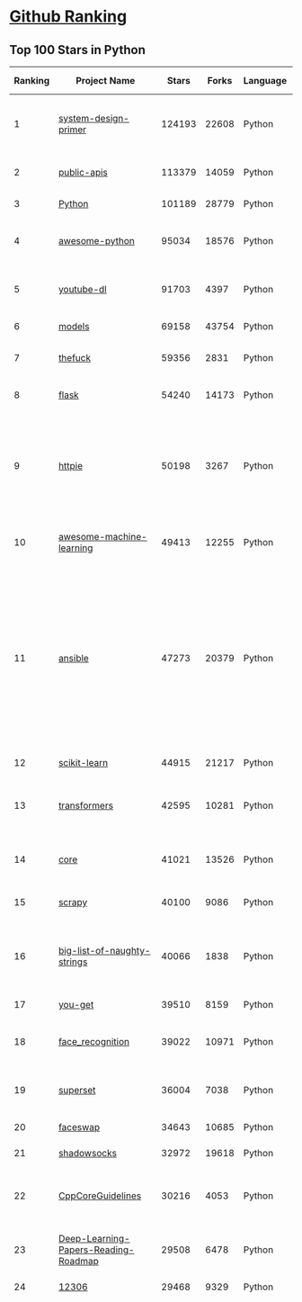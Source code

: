 [Github Ranking](../README.md)
==========

## Top 100 Stars in Python

| Ranking | Project Name | Stars | Forks | Language | Open Issues | Description | Last Commit |
| ------- | ------------ | ----- | ----- | -------- | ----------- | ----------- | ----------- |
| 1 | [system-design-primer](https://github.com/donnemartin/system-design-primer) | 124193 | 22608 | Python | 183 | Learn how to design large-scale systems. Prep for the system design interview.  Includes Anki flashcards. | 2021-03-16T00:15:08Z |
| 2 | [public-apis](https://github.com/public-apis/public-apis) | 113379 | 14059 | Python | 275 | A collective list of free APIs for use in software and web development. | 2021-03-19T21:56:11Z |
| 3 | [Python](https://github.com/TheAlgorithms/Python) | 101189 | 28779 | Python | 44 | All Algorithms implemented in Python | 2021-03-19T10:29:59Z |
| 4 | [awesome-python](https://github.com/vinta/awesome-python) | 95034 | 18576 | Python | 142 | A curated list of awesome Python frameworks, libraries, software and resources | 2021-03-18T08:24:16Z |
| 5 | [youtube-dl](https://github.com/ytdl-org/youtube-dl) | 91703 | 4397 | Python | 3983 | Command-line program to download videos from YouTube.com and other video sites | 2021-03-19T22:47:55Z |
| 6 | [models](https://github.com/tensorflow/models) | 69158 | 43754 | Python | 1112 | Models and examples built with TensorFlow | 2021-03-19T22:02:49Z |
| 7 | [thefuck](https://github.com/nvbn/thefuck) | 59356 | 2831 | Python | 254 | Magnificent app which corrects your previous console command. | 2021-03-13T13:24:54Z |
| 8 | [flask](https://github.com/pallets/flask) | 54240 | 14173 | Python | 21 | The Python micro framework for building web applications. | 2021-03-16T20:13:14Z |
| 9 | [httpie](https://github.com/httpie/httpie) | 50198 | 3267 | Python | 141 | As easy as /aitch-tee-tee-pie/ 🥧 Modern, user-friendly command-line HTTP client for the API era. JSON support, colors, sessions, downloads, plugins & more. https://twitter.com/httpie | 2021-02-27T16:54:56Z |
| 10 | [awesome-machine-learning](https://github.com/josephmisiti/awesome-machine-learning) | 49413 | 12255 | Python | 5 | A curated list of awesome Machine Learning frameworks, libraries and software. | 2021-03-18T07:21:22Z |
| 11 | [ansible](https://github.com/ansible/ansible) | 47273 | 20379 | Python | 1857 | Ansible is a radically simple IT automation platform that makes your applications and systems easier to deploy and maintain. Automate everything from code deployment to network configuration to cloud management, in a language that approaches plain English, using SSH, with no agents to install on remote systems. https://docs.ansible.com. | 2021-03-20T02:06:25Z |
| 12 | [scikit-learn](https://github.com/scikit-learn/scikit-learn) | 44915 | 21217 | Python | 2362 | scikit-learn: machine learning in Python | 2021-03-19T23:05:21Z |
| 13 | [transformers](https://github.com/huggingface/transformers) | 42595 | 10281 | Python | 567 | 🤗Transformers: State-of-the-art Natural Language Processing for Pytorch and TensorFlow 2.0. | 2021-03-19T20:35:14Z |
| 14 | [core](https://github.com/home-assistant/core) | 41021 | 13526 | Python | 1641 | :house_with_garden: Open source home automation that puts local control and privacy first | 2021-03-20T02:17:33Z |
| 15 | [scrapy](https://github.com/scrapy/scrapy) | 40100 | 9086 | Python | 797 | Scrapy, a fast high-level web crawling & scraping framework for Python. | 2021-03-19T21:34:55Z |
| 16 | [big-list-of-naughty-strings](https://github.com/minimaxir/big-list-of-naughty-strings) | 40066 | 1838 | Python | 74 | The Big List of Naughty Strings is a list of strings which have a high probability of causing issues when used as user-input data. | 2021-02-22T01:19:23Z |
| 17 | [you-get](https://github.com/soimort/you-get) | 39510 | 8159 | Python | 351 | :arrow_double_down: Dumb downloader that scrapes the web | 2021-03-11T02:26:50Z |
| 18 | [face_recognition](https://github.com/ageitgey/face_recognition) | 39022 | 10971 | Python | 589 | The world's simplest facial recognition api for Python and the command line | 2021-03-20T02:37:00Z |
| 19 | [superset](https://github.com/apache/superset) | 36004 | 7038 | Python | 857 | Apache Superset is a Data Visualization and Data Exploration Platform | 2021-03-20T02:28:39Z |
| 20 | [faceswap](https://github.com/deepfakes/faceswap) | 34643 | 10685 | Python | 11 | Deepfakes Software For All | 2021-03-19T20:39:20Z |
| 21 | [shadowsocks](https://github.com/shadowsocks/shadowsocks) | 32972 | 19618 | Python | 447 | None | 2021-02-28T20:39:55Z |
| 22 | [CppCoreGuidelines](https://github.com/isocpp/CppCoreGuidelines) | 30216 | 4053 | Python | 178 | The C++ Core Guidelines are a set of tried-and-true guidelines, rules, and best practices about coding in C++ | 2021-03-18T17:19:53Z |
| 23 | [Deep-Learning-Papers-Reading-Roadmap](https://github.com/floodsung/Deep-Learning-Papers-Reading-Roadmap) | 29508 | 6478 | Python | 83 | Deep Learning papers reading roadmap for anyone who are eager to learn this amazing tech! | 2021-02-01T15:08:16Z |
| 24 | [12306](https://github.com/testerSunshine/12306) | 29468 | 9329 | Python | 258 | 12306智能刷票，订票 | 2021-01-11T03:52:27Z |
| 25 | [funNLP](https://github.com/fighting41love/funNLP) | 29389 | 8679 | Python | 15 | 中英文敏感词、语言检测、中外手机/电话归属地/运营商查询、名字推断性别、手机号抽取、身份证抽取、邮箱抽取、中日文人名库、中文缩写库、拆字词典、词汇情感值、停用词、反动词表、暴恐词表、繁简体转换、英文模拟中文发音、汪峰歌词生成器、职业名称词库、同义词库、反义词库、否定词库、汽车品牌词库、汽车零件词库、连续英文切割、各种中文词向量、公司名字大全、古诗词库、IT词库、财经词库、成语词库、地名词库、历史名人词库、诗词词库、医学词库、饮食词库、法律词库、汽车词库、动物词库、中文聊天语料、中文谣言数据、百度中文问答数据集、句子相似度匹配算法集合、bert资源、文本生成&摘要相关工具、cocoNLP信息抽取工具、国内电话号码正则匹配、清华大学XLORE:中英文跨语言百科知识图谱、清华大学人工智能技术系列报告、自然语言生成、NLU太难了系列、自动对联数据及机器人、用户名黑名单列表、罪名法务名词及分类模型、微信公众号语料、cs224n深度学习自然语言处理课程、中文手写汉字识别、中文自然语言处理 语料/数据集、变量命名神器、分词语料库+代码、任务型对话英文数据集、ASR 语音数据集 + 基于深度学习的中文语音识别系统、笑声检测器、Microsoft多语言数字/单位/如日期时间识别包、中华新华字典数据库及api(包括常用歇后语、成语、词语和汉字)、文档图谱自动生成、SpaCy 中文模型、Common Voice语音识别数据集新版、神经网络关系抽取、基于bert的命名实体识别、关键词(Keyphrase)抽取包pke、基于医疗领域知识图谱的问答系统、基于依存句法与语义角色标注的事件三元组抽取、依存句法分析4万句高质量标注数据、cnocr：用来做中文OCR的Python3包、中文人物关系知识图谱项目、中文nlp竞赛项目及代码汇总、中文字符数据、speech-aligner: 从“人声语音”及其“语言文本”产生音素级别时间对齐标注的工具、AmpliGraph: 知识图谱表示学习(Python)库：知识图谱概念链接预测、Scattertext 文本可视化(python)、语言/知识表示工具：BERT & ERNIE、中文对比英文自然语言处理NLP的区别综述、Synonyms中文近义词工具包、HarvestText领域自适应文本挖掘工具（新词发现-情感分析-实体链接等）、word2word：(Python)方便易用的多语言词-词对集：62种语言/3,564个多语言对、语音识别语料生成工具：从具有音频/字幕的在线视频创建自动语音识别(ASR)语料库、构建医疗实体识别的模型（包含词典和语料标注）、单文档非监督的关键词抽取、Kashgari中使用gpt-2语言模型、开源的金融投资数据提取工具、文本自动摘要库TextTeaser: 仅支持英文、人民日报语料处理工具集、一些关于自然语言的基本模型、基于14W歌曲知识库的问答尝试--功能包括歌词接龙and已知歌词找歌曲以及歌曲歌手歌词三角关系的问答、基于Siamese bilstm模型的相似句子判定模型并提供训练数据集和测试数据集、用Transformer编解码模型实现的根据Hacker News文章标题自动生成评论、用BERT进行序列标记和文本分类的模板代码、LitBank：NLP数据集——支持自然语言处理和计算人文学科任务的100部带标记英文小说语料、百度开源的基准信息抽取系统、虚假新闻数据集、Facebook: LAMA语言模型分析，提供Transformer-XL/BERT/ELMo/GPT预训练语言模型的统一访问接口、CommonsenseQA：面向常识的英文QA挑战、中文知识图谱资料、数据及工具、各大公司内部里大牛分享的技术文档 PDF 或者 PPT、自然语言生成SQL语句（英文）、中文NLP数据增强（EDA）工具、英文NLP数据增强工具 、基于医药知识图谱的智能问答系统、京东商品知识图谱、基于mongodb存储的军事领域知识图谱问答项目、基于远监督的中文关系抽取、语音情感分析、中文ULMFiT-情感分析-文本分类-语料及模型、一个拍照做题程序、世界各国大规模人名库、一个利用有趣中文语料库 qingyun 训练出来的中文聊天机器人、中文聊天机器人seqGAN、省市区镇行政区划数据带拼音标注、教育行业新闻语料库包含自动文摘功能、开放了对话机器人-知识图谱-语义理解-自然语言处理工具及数据、中文知识图谱：基于百度百科中文页面-抽取三元组信息-构建中文知识图谱、masr: 中文语音识别-提供预训练模型-高识别率、Python音频数据增广库、中文全词覆盖BERT及两份阅读理解数据、ConvLab：开源多域端到端对话系统平台、中文自然语言处理数据集、基于最新版本rasa搭建的对话系统、基于TensorFlow和BERT的管道式实体及关系抽取、一个小型的证券知识图谱/知识库、复盘所有NLP比赛的TOP方案、OpenCLaP：多领域开源中文预训练语言模型仓库、UER：基于不同语料+编码器+目标任务的中文预训练模型仓库、中文自然语言处理向量合集、基于金融-司法领域(兼有闲聊性质)的聊天机器人、g2pC：基于上下文的汉语读音自动标记模块、Zincbase 知识图谱构建工具包、诗歌质量评价/细粒度情感诗歌语料库、快速转化「中文数字」和「阿拉伯数字」、百度知道问答语料库、基于知识图谱的问答系统、jieba_fast 加速版的jieba、正则表达式教程、中文阅读理解数据集、基于BERT等最新语言模型的抽取式摘要提取、Python利用深度学习进行文本摘要的综合指南、知识图谱深度学习相关资料整理、维基大规模平行文本语料、StanfordNLP 0.2.0：纯Python版自然语言处理包、NeuralNLP-NeuralClassifier：腾讯开源深度学习文本分类工具、端到端的封闭域对话系统、中文命名实体识别：NeuroNER vs. BertNER、新闻事件线索抽取、2019年百度的三元组抽取比赛：“科学空间队”源码、基于依存句法的开放域文本知识三元组抽取和知识库构建、中文的GPT2训练代码、ML-NLP - 机器学习(Machine Learning)NLP面试中常考到的知识点和代码实现、nlp4han:中文自然语言处理工具集(断句/分词/词性标注/组块/句法分析/语义分析/NER/N元语法/HMM/代词消解/情感分析/拼写检查、XLM：Facebook的跨语言预训练语言模型、用基于BERT的微调和特征提取方法来进行知识图谱百度百科人物词条属性抽取、中文自然语言处理相关的开放任务-数据集-当前最佳结果、CoupletAI - 基于CNN+Bi-LSTM+Attention 的自动对对联系统、抽象知识图谱、MiningZhiDaoQACorpus - 580万百度知道问答数据挖掘项目、brat rapid annotation tool: 序列标注工具、大规模中文知识图谱数据：1.4亿实体、数据增强在机器翻译及其他nlp任务中的应用及效果、allennlp阅读理解:支持多种数据和模型、PDF表格数据提取工具 、 Graphbrain：AI开源软件库和科研工具，目的是促进自动意义提取和文本理解以及知识的探索和推断、简历自动筛选系统、基于命名实体识别的简历自动摘要、中文语言理解测评基准，包括代表性的数据集&基准模型&语料库&排行榜、树洞 OCR 文字识别 、从包含表格的扫描图片中识别表格和文字、语声迁移、Python口语自然语言处理工具集(英文)、 similarity：相似度计算工具包，java编写、海量中文预训练ALBERT模型 、Transformers 2.0 、基于大规模音频数据集Audioset的音频增强 、Poplar：网页版自然语言标注工具、图片文字去除，可用于漫画翻译 、186种语言的数字叫法库、Amazon发布基于知识的人-人开放领域对话数据集 、中文文本纠错模块代码、繁简体转换 、 Python实现的多种文本可读性评价指标、类似于人名/地名/组织机构名的命名体识别数据集 、东南大学《知识图谱》研究生课程(资料)、. 英文拼写检查库 、 wwsearch是企业微信后台自研的全文检索引擎、CHAMELEON：深度学习新闻推荐系统元架构 、 8篇论文梳理BERT相关模型进展与反思、DocSearch：免费文档搜索引擎、 LIDA：轻量交互式对话标注工具 、aili - the fastest in-memory index in the East 东半球最快并发索引 、知识图谱车音工作项目、自然语言生成资源大全 、中日韩分词库mecab的Python接口库、中文文本摘要/关键词提取、汉字字符特征提取器 (featurizer)，提取汉字的特征（发音特征、字形特征）用做深度学习的特征、中文生成任务基准测评 、中文缩写数据集、中文任务基准测评 - 代表性的数据集-基准(预训练)模型-语料库-baseline-工具包-排行榜、PySS3：面向可解释AI的SS3文本分类器机器可视化工具 、中文NLP数据集列表、COPE - 格律诗编辑程序、doccano：基于网页的开源协同多语言文本标注工具 、PreNLP：自然语言预处理库、简单的简历解析器，用来从简历中提取关键信息、用于中文闲聊的GPT2模型：GPT2-chitchat、基于检索聊天机器人多轮响应选择相关资源列表(Leaderboards、Datasets、Papers)、(Colab)抽象文本摘要实现集锦(教程 、词语拼音数据、高效模糊搜索工具、NLP数据增广资源集、微软对话机器人框架 、 GitHub Typo Corpus：大规模GitHub多语言拼写错误/语法错误数据集、TextCluster：短文本聚类预处理模块 Short text cluster、面向语音识别的中文文本规范化、BLINK：最先进的实体链接库、BertPunc：基于BERT的最先进标点修复模型、Tokenizer：快速、可定制的文本词条化库、中文语言理解测评基准，包括代表性的数据集、基准(预训练)模型、语料库、排行榜、spaCy 医学文本挖掘与信息提取 、 NLP任务示例项目代码集、 python拼写检查库、chatbot-list - 行业内关于智能客服、聊天机器人的应用和架构、算法分享和介绍、语音质量评价指标(MOSNet, BSSEval, STOI, PESQ, SRMR)、 用138GB语料训练的法文RoBERTa预训练语言模型 、BERT-NER-Pytorch：三种不同模式的BERT中文NER实验、无道词典 - 有道词典的命令行版本，支持英汉互查和在线查询、2019年NLP亮点回顾、 Chinese medical dialogue data 中文医疗对话数据集 、最好的汉字数字(中文数字)-阿拉伯数字转换工具、 基于百科知识库的中文词语多词义/义项获取与特定句子词语语义消歧、awesome-nlp-sentiment-analysis - 情感分析、情绪原因识别、评价对象和评价词抽取、LineFlow：面向所有深度学习框架的NLP数据高效加载器、中文医学NLP公开资源整理 、MedQuAD：(英文)医学问答数据集、将自然语言数字串解析转换为整数和浮点数、Transfer Learning in Natural Language Processing (NLP) 、面向语音识别的中文/英文发音辞典、Tokenizers：注重性能与多功能性的最先进分词器、CLUENER 细粒度命名实体识别 Fine Grained Named Entity Recognition、 基于BERT的中文命名实体识别、中文谣言数据库、NLP数据集/基准任务大列表、nlp相关的一些论文及代码, 包括主题模型、词向量(Word Embedding)、命名实体识别(NER)、文本分类(Text Classificatin)、文本生成(Text Generation)、文本相似性(Text Similarity)计算等，涉及到各种与nlp相关的算法，基于keras和tensorflow 、Python文本挖掘/NLP实战示例、 Blackstone：面向非结构化法律文本的spaCy pipeline和NLP模型通过同义词替换实现文本“变脸” 、中文 预训练 ELECTREA 模型: 基于对抗学习 pretrain Chinese Model 、albert-chinese-ner - 用预训练语言模型ALBERT做中文NER 、基于GPT2的特定主题文本生成/文本增广、开源预训练语言模型合集、多语言句向量包、编码、标记和实现：一种可控高效的文本生成方法、 英文脏话大列表 、attnvis：GPT2、BERT等transformer语言模型注意力交互可视化、CoVoST：Facebook发布的多语种语音-文本翻译语料库，包括11种语言(法语、德语、荷兰语、俄语、西班牙语、意大利语、土耳其语、波斯语、瑞典语、蒙古语和中文)的语音、文字转录及英文译文、Jiagu自然语言处理工具 - 以BiLSTM等模型为基础，提供知识图谱关系抽取 中文分词 词性标注 命名实体识别 情感分析 新词发现 关键词 文本摘要 文本聚类等功能、用unet实现对文档表格的自动检测，表格重建、NLP事件提取文献资源列表 、 金融领域自然语言处理研究资源大列表、CLUEDatasetSearch - 中英文NLP数据集：搜索所有中文NLP数据集，附常用英文NLP数据集 、medical_NER - 中文医学知识图谱命名实体识别 、(哈佛)讲因果推理的免费书、知识图谱相关学习资料/数据集/工具资源大列表、Forte：灵活强大的自然语言处理pipeline工具集 、Python字符串相似性算法库、PyLaia：面向手写文档分析的深度学习工具包、TextFooler：针对文本分类/推理的对抗文本生成模块、Haystack：灵活、强大的可扩展问答(QA)框架、中文关键短语抽取工具 | 2020-12-22T20:11:33Z |
| 26 | [localstack](https://github.com/localstack/localstack) | 29200 | 2299 | Python | 285 | 💻  A fully functional local AWS cloud stack. Develop and test your cloud & Serverless apps offline! | 2021-03-19T21:42:23Z |
| 27 | [AiLearning](https://github.com/apachecn/AiLearning) | 29197 | 9883 | Python | 33 | AiLearning: 机器学习 - MachineLearning - ML、深度学习 - DeepLearning - DL、自然语言处理 NLP | 2021-01-20T16:02:37Z |
| 28 | [pandas](https://github.com/pandas-dev/pandas) | 28867 | 12075 | Python | 3726 | Flexible and powerful data analysis / manipulation library for Python, providing labeled data structures similar to R data.frame objects, statistical functions, and much more | 2021-03-20T02:34:22Z |
| 29 | [fastapi](https://github.com/tiangolo/fastapi) | 28653 | 1969 | Python | 745 | FastAPI framework, high performance, easy to learn, fast to code, ready for production | 2021-03-19T08:11:02Z |
| 30 | [python-patterns](https://github.com/faif/python-patterns) | 27881 | 5769 | Python | 10 | A collection of design patterns/idioms in Python | 2021-01-25T22:10:37Z |
| 31 | [certbot](https://github.com/certbot/certbot) | 27823 | 3065 | Python | 576 | Certbot is EFF's tool to obtain certs from Let's Encrypt and (optionally) auto-enable HTTPS on your server.  It can also act as a client for any other CA that uses the ACME protocol. | 2021-03-19T21:53:23Z |
| 32 | [jieba](https://github.com/fxsjy/jieba) | 25748 | 6146 | Python | 601 | 结巴中文分词 | 2020-12-05T18:32:32Z |
| 33 | [DeepFaceLab](https://github.com/iperov/DeepFaceLab) | 25120 | 5638 | Python | 270 | DeepFaceLab is the leading software for creating deepfakes. | 2021-03-16T16:15:49Z |
| 34 | [Detectron](https://github.com/facebookresearch/Detectron) | 24212 | 5316 | Python | 318 | FAIR's research platform for object detection research, implementing popular algorithms like Mask R-CNN and RetinaNet. | 2021-03-10T07:33:32Z |
| 35 | [cheat.sh](https://github.com/chubin/cheat.sh) | 23808 | 1207 | Python | 83 | the only cheat sheet you need | 2021-03-18T14:27:51Z |
| 36 | [Real-Time-Voice-Cloning](https://github.com/CorentinJ/Real-Time-Voice-Cloning) | 23461 | 4529 | Python | 16 | Clone a voice in 5 seconds to generate arbitrary speech in real-time | 2021-02-23T14:11:03Z |
| 37 | [PayloadsAllTheThings](https://github.com/swisskyrepo/PayloadsAllTheThings) | 22799 | 6726 | Python | 11 | A list of useful payloads and bypass for Web Application Security and Pentest/CTF | 2021-03-18T20:18:28Z |
| 38 | [YouCompleteMe](https://github.com/ycm-core/YouCompleteMe) | 22655 | 2626 | Python | 34 | A code-completion engine for Vim | 2021-03-19T18:07:39Z |
| 39 | [linux-insides](https://github.com/0xAX/linux-insides) | 22501 | 2568 | Python | 43 | A little bit about a linux kernel | 2021-03-17T09:19:57Z |
| 40 | [mitmproxy](https://github.com/mitmproxy/mitmproxy) | 21813 | 2804 | Python | 236 | An interactive TLS-capable intercepting HTTP proxy for penetration testers and software developers. | 2021-03-19T16:48:36Z |
| 41 | [Python](https://github.com/geekcomputers/Python) | 20762 | 9686 | Python | 205 | My Python Examples | 2021-03-19T14:48:07Z |
| 42 | [django-rest-framework](https://github.com/encode/django-rest-framework) | 20508 | 5611 | Python | 217 | Web APIs for Django. 🎸 | 2021-03-19T22:33:13Z |
| 43 | [data-science-ipython-notebooks](https://github.com/donnemartin/data-science-ipython-notebooks) | 20382 | 6468 | Python | 20 | Data science Python notebooks: Deep learning (TensorFlow, Theano, Caffe, Keras), scikit-learn, Kaggle, big data (Spark, Hadoop MapReduce, HDFS), matplotlib, pandas, NumPy, SciPy, Python essentials, AWS, and various command lines. | 2021-02-18T10:51:00Z |
| 44 | [algo](https://github.com/trailofbits/algo) | 20339 | 1761 | Python | 92 | Set up a personal VPN in the cloud | 2021-03-16T00:12:09Z |
| 45 | [spaCy](https://github.com/explosion/spaCy) | 19911 | 3349 | Python | 118 | 💫 Industrial-strength Natural Language Processing (NLP) in Python | 2021-03-19T12:06:37Z |
| 46 | [tornado](https://github.com/tornadoweb/tornado) | 19872 | 5343 | Python | 225 | Tornado is a Python web framework and asynchronous networking library, originally developed at FriendFeed. | 2021-03-16T05:31:50Z |
| 47 | [Mask_RCNN](https://github.com/matterport/Mask_RCNN) | 19621 | 9424 | Python | 1647 | Mask R-CNN for object detection and instance segmentation on Keras and TensorFlow | 2020-12-18T20:32:59Z |
| 48 | [sqlmap](https://github.com/sqlmapproject/sqlmap) | 19614 | 4216 | Python | 45 | Automatic SQL injection and database takeover tool | 2021-03-18T10:40:43Z |
| 49 | [python-fire](https://github.com/google/python-fire) | 18827 | 1137 | Python | 97 | Python Fire is a library for automatically generating command line interfaces (CLIs) from absolutely any Python object. | 2021-03-19T00:57:24Z |
| 50 | [redash](https://github.com/getredash/redash) | 18422 | 3170 | Python | 599 | Make Your Company Data Driven. Connect to any data source, easily visualize, dashboard and share your data. | 2021-03-19T22:07:24Z |
| 51 | [algo](https://github.com/wangzheng0822/algo) | 18199 | 5892 | Python | 132 | 数据结构和算法必知必会的50个代码实现 | 2021-03-04T09:43:06Z |
| 52 | [tqdm](https://github.com/tqdm/tqdm) | 17775 | 914 | Python | 280 | A Fast, Extensible Progress Bar for Python and CLI | 2021-03-19T16:38:31Z |
| 53 | [Depix](https://github.com/beurtschipper/Depix) | 17273 | 2055 | Python | 6 | Recovers passwords from pixelized screenshots | 2021-03-18T19:36:25Z |
| 54 | [celery](https://github.com/celery/celery) | 16924 | 3959 | Python | 496 | Distributed Task Queue (development branch) | 2021-03-17T23:55:14Z |
| 55 | [numpy](https://github.com/numpy/numpy) | 16585 | 5350 | Python | 2259 | The fundamental package for scientific computing with Python. | 2021-03-20T02:49:34Z |
| 56 | [magenta](https://github.com/magenta/magenta) | 16418 | 3382 | Python | 300 | Magenta: Music and Art Generation with Machine Intelligence | 2021-03-10T17:35:49Z |
| 57 | [bitcoinbook](https://github.com/bitcoinbook/bitcoinbook) | 15707 | 4319 | Python | 43 | Mastering Bitcoin 2nd Edition - Programming the Open Blockchain | 2021-03-15T05:17:53Z |
| 58 | [examples](https://github.com/pytorch/examples) | 15702 | 7347 | Python | 308 | A set of examples around pytorch in Vision, Text, Reinforcement Learning, etc. | 2021-03-17T05:20:27Z |
| 59 | [CheatSheetSeries](https://github.com/OWASP/CheatSheetSeries) | 15698 | 2279 | Python | 25 | The OWASP Cheat Sheet Series was created to provide a concise collection of high value information on specific application security topics. | 2021-03-20T02:05:26Z |
| 60 | [reddit](https://github.com/reddit-archive/reddit) | 15687 | 2869 | Python | 304 | historical code from reddit.com | 2017-10-17T19:57:07Z |
| 61 | [locust](https://github.com/locustio/locust) | 15634 | 2075 | Python | 54 | Scalable user load testing tool written in Python | 2021-03-16T16:27:22Z |
| 62 | [TensorFlow-Course](https://github.com/instillai/TensorFlow-Course) | 15509 | 3128 | Python | 2 | :satellite: Simple and ready-to-use tutorials for TensorFlow  | 2020-12-21T21:15:27Z |
| 63 | [cascadia-code](https://github.com/microsoft/cascadia-code) | 15484 | 466 | Python | 41 | This is a fun, new monospaced font that includes programming ligatures and is designed to enhance the modern look and feel of the Windows Terminal. | 2021-03-01T18:02:49Z |
| 64 | [jumpserver](https://github.com/jumpserver/jumpserver) | 15442 | 4121 | Python | 132 | JumpServer 是全球首款开源的堡垒机，是符合 4A 的专业运维安全审计系统。 | 2021-03-19T12:25:00Z |
| 65 | [pyspider](https://github.com/binux/pyspider) | 14917 | 3571 | Python | 280 | A Powerful Spider(Web Crawler) System in Python. | 2021-03-09T08:53:54Z |
| 66 | [bokeh](https://github.com/bokeh/bokeh) | 14859 | 3670 | Python | 662 | Interactive Data Visualization in the browser, from  Python | 2021-03-19T23:52:06Z |
| 67 | [Awesome-Linux-Software](https://github.com/luong-komorebi/Awesome-Linux-Software) | 14725 | 1549 | Python | 22 | A list of awesome applications, software, tools and other materials for Linux distros.  | 2021-03-15T22:42:36Z |
| 68 | [nginx-proxy](https://github.com/nginx-proxy/nginx-proxy) | 14528 | 2597 | Python | 687 | Automated nginx proxy for Docker containers using docker-gen | 2021-03-17T19:31:48Z |
| 69 | [pytorch-CycleGAN-and-pix2pix](https://github.com/junyanz/pytorch-CycleGAN-and-pix2pix) | 14516 | 4363 | Python | 338 | Image-to-Image Translation in PyTorch | 2021-03-17T02:07:30Z |
| 70 | [gpt-2](https://github.com/openai/gpt-2) | 14370 | 3648 | Python | 127 | Code for the paper "Language Models are Unsupervised Multitask Learners" | 2021-01-24T05:14:38Z |
| 71 | [luigi](https://github.com/spotify/luigi) | 14335 | 2236 | Python | 73 | Luigi is a Python module that helps you build complex pipelines of batch jobs. It handles dependency resolution, workflow management, visualization etc. It also comes with Hadoop support built in.  | 2021-03-19T23:52:51Z |
| 72 | [python-telegram-bot](https://github.com/python-telegram-bot/python-telegram-bot) | 14116 | 2962 | Python | 27 | We have made you a wrapper you can't refuse | 2021-03-20T01:22:02Z |
| 73 | [wechat_jump_game](https://github.com/wangshub/wechat_jump_game) | 13888 | 4539 | Python | 33 | 微信《跳一跳》Python 辅助 | 2021-03-18T20:24:22Z |
| 74 | [streamlit](https://github.com/streamlit/streamlit) | 13853 | 1174 | Python | 608 | Streamlit — The fastest way to build data apps in Python | 2021-03-20T02:02:00Z |
| 75 | [labelImg](https://github.com/tzutalin/labelImg) | 13663 | 4419 | Python | 287 | 🖍️ LabelImg is a graphical image annotation tool and label object bounding boxes in images | 2021-03-18T11:11:44Z |
| 76 | [zipline](https://github.com/quantopian/zipline) | 13575 | 3922 | Python | 339 | Zipline, a Pythonic Algorithmic Trading Library | 2021-02-14T16:26:07Z |
| 77 | [matplotlib](https://github.com/matplotlib/matplotlib) | 13312 | 5710 | Python | 1714 | matplotlib: plotting with Python | 2021-03-20T01:26:10Z |
| 78 | [zulip](https://github.com/zulip/zulip) | 13229 | 4391 | Python | 2048 | Zulip server and webapp - powerful open source team chat | 2021-03-19T21:09:24Z |
| 79 | [diagrams](https://github.com/mingrammer/diagrams) | 13047 | 723 | Python | 180 | :art: Diagram as Code for prototyping cloud system architectures | 2021-03-10T08:32:03Z |
| 80 | [kivy](https://github.com/kivy/kivy) | 12812 | 2658 | Python | 835 | Open source UI framework written in Python, running on Windows, Linux, macOS, Android and iOS | 2021-03-19T13:53:33Z |
| 81 | [chinese-programmer-wrong-pronunciation](https://github.com/shimohq/chinese-programmer-wrong-pronunciation) | 12691 | 1114 | Python | 75 | 中国程序员容易发音错误的单词 | 2021-03-18T07:52:40Z |
| 82 | [wxpy](https://github.com/youfou/wxpy) | 12640 | 2223 | Python | 302 | 微信机器人 / 可能是最优雅的微信个人号 API ✨✨ | 2019-07-14T17:59:47Z |
| 83 | [pytorch-lightning](https://github.com/PyTorchLightning/pytorch-lightning) | 12575 | 1462 | Python | 311 | The lightweight PyTorch wrapper for high-performance AI research. Scale your models, not the boilerplate. | 2021-03-20T00:48:31Z |
| 84 | [InstaPy](https://github.com/timgrossmann/InstaPy) | 12473 | 3124 | Python | 175 | 📷 Instagram Bot - Tool for automated Instagram interactions | 2021-03-14T03:28:15Z |
| 85 | [powerline](https://github.com/powerline/powerline) | 12432 | 945 | Python | 188 | Powerline is a statusline plugin for vim, and provides statuslines and prompts for several other applications, including zsh, bash, tmux, IPython, Awesome and Qtile. | 2021-03-15T20:54:47Z |
| 86 | [autojump](https://github.com/wting/autojump) | 12358 | 584 | Python | 180 | A cd command that learns - easily navigate directories from the command line | 2021-02-05T18:39:40Z |
| 87 | [neural-networks-and-deep-learning](https://github.com/mnielsen/neural-networks-and-deep-learning) | 12345 | 5675 | Python | 6 | Code samples for my book "Neural Networks and Deep Learning" | 2021-02-24T07:23:46Z |
| 88 | [faker](https://github.com/joke2k/faker) | 12260 | 1394 | Python | 138 | Faker is a Python package that generates fake data for you. | 2021-03-18T17:42:21Z |
| 89 | [proxy_pool](https://github.com/jhao104/proxy_pool) | 11986 | 3374 | Python | 239 | Python爬虫代理IP池(proxy pool) | 2021-03-04T08:38:16Z |
| 90 | [inter](https://github.com/rsms/inter) | 11967 | 281 | Python | 75 | The Inter font family | 2021-03-01T17:14:51Z |
| 91 | [magic-wormhole](https://github.com/magic-wormhole/magic-wormhole) | 11916 | 435 | Python | 125 | get things from one computer to another, safely | 2021-03-13T19:46:08Z |
| 92 | [gensim](https://github.com/RaRe-Technologies/gensim) | 11834 | 3933 | Python | 351 | Topic Modelling for Humans | 2021-03-19T14:00:32Z |
| 93 | [Zappa](https://github.com/Miserlou/Zappa) | 11741 | 1251 | Python | 700 | Serverless Python | 2021-03-20T02:59:52Z |
| 94 | [salt](https://github.com/saltstack/salt) | 11614 | 5054 | Python | 2656 | Software to automate the management and configuration of any infrastructure or application at scale. Get access to the Salt software package repository here:  | 2021-03-19T22:58:00Z |
| 95 | [ungoogled-chromium](https://github.com/Eloston/ungoogled-chromium) | 11594 | 510 | Python | 200 | Google Chromium, sans integration with Google | 2021-03-19T16:32:57Z |
| 96 | [yapf](https://github.com/google/yapf) | 11551 | 786 | Python | 307 | A formatter for Python files | 2021-03-12T21:42:56Z |
| 97 | [wtfpython-cn](https://github.com/leisurelicht/wtfpython-cn) | 11536 | 1994 | Python | 6 | wtfpython的中文翻译/施工结束/ 能力有限，欢迎帮我改进翻译 | 2020-12-17T08:50:01Z |
| 98 | [py12306](https://github.com/pjialin/py12306) | 11362 | 3015 | Python | 119 | 🚂 12306 购票助手，支持集群，多账号，多任务购票以及 Web 页面管理  | 2021-03-20T00:23:46Z |
| 99 | [PaddleOCR](https://github.com/PaddlePaddle/PaddleOCR) | 11324 | 2227 | Python | 584 | Awesome multilingual OCR toolkits based on PaddlePaddle （practical ultra lightweight OCR system, provide data annotation and synthesis tools, support training and deployment among server, mobile, embedded and IoT devices） | 2021-03-19T08:24:33Z |
| 100 | [baselines](https://github.com/openai/baselines) | 11290 | 3934 | Python | 454 | OpenAI Baselines: high-quality implementations of reinforcement learning algorithms | 2021-02-21T12:16:56Z |

